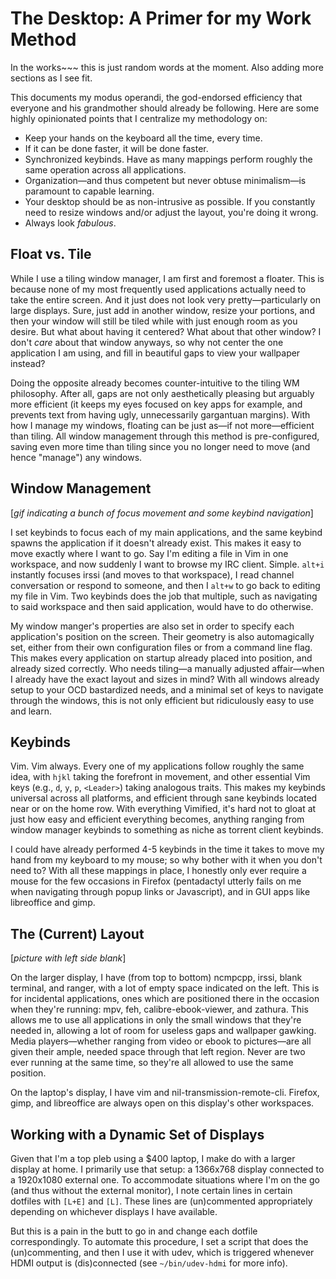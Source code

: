 # The Desktop: A Primer for my Work Method

In the works~~~ this is just random words at the moment. Also adding more sections as I see fit.

This documents my modus operandi, the god-endorsed efficiency that everyone and his grandmother should already be following. Here are some highly opinionated points that I centralize my methodology on:

* Keep your hands on the keyboard all the time, every time.
* If it can be done faster, it will be done faster.
* Synchronized keybinds. Have as many mappings perform roughly the same operation across all applications.
* Organization—and thus competent but never obtuse minimalism—is paramount to capable learning.
* Your desktop should be as non-intrusive as possible. If you constantly need to resize windows and/or adjust the layout, you're doing it wrong.
* Always look *fabulous*.

## Float vs. Tile

While I use a tiling window manager, I am first and foremost a floater. This is because none of my most frequently used applications actually need to take the entire screen. And it just does not look very pretty—particularly on large displays. Sure, just add in another window, resize your portions, and then your window will still be tiled while with just enough room as you desire. But what about having it centered? What about that other window? I don't *care* about that window anyways, so why not center the one application I am using, and fill in beautiful gaps to view your wallpaper instead?

Doing the opposite already becomes counter-intuitive to the tiling WM philosophy. After all, gaps are not only aesthetically pleasing but arguably more efficient (it keeps my eyes focused on key apps for example, and prevents text from having ugly, unnecessarily gargantuan margins). With how I manage my windows, floating can be just as—if not more—efficient than tiling. All window management through this method is pre-configured, saving even more time than tiling since you no longer need to move (and hence "manage") any windows.

## Window Management

[*gif indicating a bunch of focus movement and some keybind navigation*]

I set keybinds to focus each of my main applications, and the same keybind spawns the application if it doesn't already exist. This makes it easy to move exactly where I want to go. Say I'm editing a file in Vim in one workspace, and now suddenly I want to browse my IRC client. Simple. `alt+i` instantly focuses irssi (and moves to that workspace), I read channel conversation or respond to someone, and then I `alt+w` to go back to editing my file in Vim. Two keybinds does the job that multiple, such as navigating to said workspace and then said application, would have to do otherwise.

My window manger's properties are also set in order to specify each application's position on the screen. Their geometry is also automagically set, either from their own configuration files or from a command line flag. This makes every application on startup already placed into position, and already sized correctly. Who needs tiling—a manually adjusted affair—when I already have the exact layout and sizes in mind? With all windows already setup to your OCD bastardized needs, and a minimal set of keys to navigate through the windows, this is not only efficient but ridiculously easy to use and learn.

## Keybinds

Vim. Vim always. Every one of my applications follow roughly the same idea, with `hjkl` taking the forefront in movement, and other essential Vim keys (e.g., `d`, `y`, `p`, `<Leader>`) taking analogous traits. This makes my keybinds universal across all platforms, and efficient through sane keybinds located near or on the home row. With everything Vimified, it's hard not to gloat at just how easy and efficient everything becomes, anything ranging from window manager keybinds to something as niche as torrent client keybinds.

I could have already performed 4-5 keybinds in the time it takes to move my hand from my keyboard to my mouse; so why bother with it when you don't need to? With all these mappings in place, I honestly only ever require a mouse for the few occasions in Firefox (pentadactyl utterly fails on me when navigating through popup links or Javascript), and in GUI apps like libreoffice and gimp.

## The (Current) Layout

[*picture with left side blank*]

On the larger display, I have (from top to bottom) ncmpcpp, irssi, blank terminal, and ranger, with a lot of empty space indicated on the left. This is for incidental applications, ones which are positioned there in the occasion when they're running: mpv, feh, calibre-ebook-viewer, and zathura. This allows me to use all applications in only the small windows that they're needed in, allowing a lot of room for useless gaps and wallpaper gawking. Media players—whether ranging from video or ebook to pictures—are all given their ample, needed space through that left region. Never are two ever running at the same time, so they're all allowed to use the same position.

On the laptop's display, I have vim and nil-transmission-remote-cli. Firefox, gimp, and libreoffice are always open on this display's other workspaces.

## Working with a Dynamic Set of Displays

Given that I'm a top pleb using a $400 laptop, I make do with a larger display at home. I primarily use that setup: a 1366x768 display connected to a 1920x1080 external one. To accommodate situations where I'm on the go (and thus without the external monitor), I note certain lines in certain dotfiles with `[L+E]` and `[L]`. These lines are (un)commented appropriately depending on whichever displays I have available.

But this is a pain in the butt to go in and change each dotfile correspondingly. To automate this procedure, I set a script that does the (un)commenting, and then I use it with udev, which is triggered whenever HDMI output is (dis)connected (see `~/bin/udev-hdmi` for more info).
